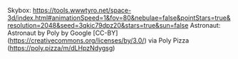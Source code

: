 Skybox: https://tools.wwwtyro.net/space-3d/index.html#animationSpeed=1&fov=80&nebulae=false&pointStars=true&resolution=2048&seed=3qkic79dpz20&stars=true&sun=false
Astronaut: Astronaut by Poly by Google [CC-BY] (https://creativecommons.org/licenses/by/3.0/) via Poly Pizza (https://poly.pizza/m/dLHpzNdygsg)
